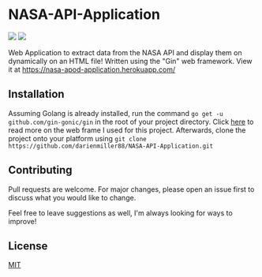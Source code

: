    # NASA-API-Application
  ![](https://img.shields.io/badge/made%20by-DarienMiller-blue)
  ![](https://img.shields.io/badge/Golang-46%25-blue)
  
Web Application to extract data from the NASA API and display them on dynamically on an HTML file! Written using the "Gin" web framework. View it at https://nasa-apod-application.herokuapp.com/


   ## Installation

Assuming Golang is already installed, run the command ```go get -u github.com/gin-gonic/gin``` in the root of your project directory. Click [here](https://github.com/gin-gonic/gin) to read more on the web frame I used for this project. Afterwards, clone the project onto your platform using ```git clone https://github.com/darienmiller88/NASA-API-Application.git ```


  ## Contributing
Pull requests are welcome. For major changes, please open an issue first to discuss what you would like to change.

Feel free to leave suggestions as well, I'm always looking for ways to improve!

  ## License
[MIT](https://choosealicense.com/licenses/mit/)
